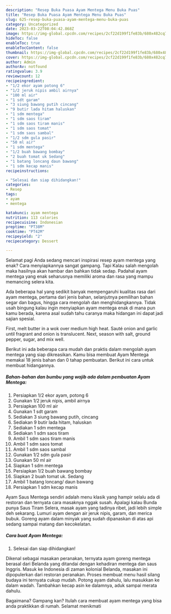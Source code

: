 ```yaml
---
description: "Resep Buka Puasa Ayam Mentega Menu Buka Puas"
title: "Resep Buka Puasa Ayam Mentega Menu Buka Puas"
slug: 625-resep-buka-puasa-ayam-mentega-menu-buka-puas
category: Uncategorized
date: 2023-03-22T08:04:42.868Z
image: https://img-global.cpcdn.com/recipes/2cf22d199f1fe83b/680x482cq70/ayam-mentega-foto-resep-utama.jpg
hideToc: false
enableToc: true
enableTocContent: false
thumbnail: https://img-global.cpcdn.com/recipes/2cf22d199f1fe83b/680x482cq70/ayam-mentega-foto-resep-utama.jpg
cover: https://img-global.cpcdn.com/recipes/2cf22d199f1fe83b/680x482cq70/ayam-mentega-foto-resep-utama.jpg
author: Admin
authorAv: notfound
ratingvalue: 3.9
reviewcount: 12
recipeingredient:
- "1/2 ekor ayam potong 6"
- "1/2 jeruk nipis ambil airnya"
- "100 ml air"
- "1 sdt garam"
- "3 siung bawang putih cincang"
- "9 butir lada hitam haluskan"
- "1 sdm mentega"
- "1 sdm saos tiram"
- "1 sdm saos tiram manis"
- "1 sdm saos tomat"
- "1 sdm saos sambal"
- "1/2 sdm gula pasir"
- "50 ml air"
- "1 sdm mentega"
- "1/2 buah bawang bombay"
- "2 buah tomat uk Sedang"
- "1 batang loncang daun bawang"
- "1 sdm kecap manis"
recipeinstructions:

- "Selesai dan siap dihidangkan!"
categories:
- Resep
tags:
- ayam
- mentega

katakunci: ayam mentega 
nutrition: 113 calories
recipecuisine: Indonesian
preptime: "PT38M"
cooktime: "PT42M"
recipeyield: "2"
recipecategory: Dessert

---
```



Selamat pagi Anda sedang mencari inspirasi resep ayam mentega yang enak? Cara menyiapkannya sangat gampang. Tapi Kalau salah mengolah maka hasilnya akan hambar dan bahkan tidak sedap. Padahal ayam mentega yang enak seharusnya memiliki aroma dan rasa yang mampu memancing selera kita.


Ada beberapa hal yang sedikit banyak mempengaruhi kualitas rasa dari ayam mentega, pertama dari jenis bahan, selanjutnya pemilihan bahan segar dan bagus, hingga cara mengolah dan menghidangkannya. Tidak usah bingung kalau ingin menyiapkan ayam mentega enak di mana pun kamu berada, karena asal sudah tahu caranya maka hidangan ini dapat jadi sajian spesial.

First, melt butter in a wok over medium high heat. Sauté onion and garlic until fragrant and onion is translucent. Next, season with salt, ground pepper, sugar, and mix well.


Berikut ini ada beberapa cara mudah dan praktis dalam mengolah ayam mentega yang siap dikreasikan. Kamu bisa membuat Ayam Mentega memakai 18 jenis bahan dan 0 tahap pembuatan. Berikut ini cara untuk membuat hidangannya.

<!--inarticleads1-->

##### Bahan-bahan dan bumbu yang wajib ada dalam pembuatan Ayam Mentega:

1. Persiapkan 1/2 ekor ayam, potong 6
1. Gunakan 1/2 jeruk nipis, ambil airnya
1. Persiapkan 100 ml air
1. Gunakan 1 sdt garam
1. Sediakan 3 siung bawang putih, cincang
1. Sediakan 9 butir lada hitam, haluskan
1. Sediakan 1 sdm mentega
1. Sediakan 1 sdm saos tiram
1. Ambil 1 sdm saos tiram manis
1. Ambil 1 sdm saos tomat
1. Ambil 1 sdm saos sambal
1. Gunakan 1/2 sdm gula pasir
1. Gunakan 50 ml air
1. Siapkan 1 sdm mentega
1. Persiapkan 1/2 buah bawang bombay
1. Siapkan 2 buah tomat uk. Sedang
1. Ambil 1 batang loncang/ daun bawang
1. Persiapkan 1 sdm kecap manis


Ayam Saus Mentega sendiri adalah menu klasik yang hampir selalu ada di restoran dan ternyata cara masaknya nggak susah. Apalagi kalau Bunda punya Saus Tiram Selera, masak ayam yang tadinya ribet, jadi lebih simple deh sekarang. Lumuri ayam dengan air jeruk nipis, garam, dan merica bubuk. Goreng ayam dalam minyak yang sudah dipanaskan di atas api sedang sampai matang dan kecokelatan. 

<!--inarticleads2-->

##### Cara buat Ayam Mentega:


1. Selesai dan siap dihidangkan!

Dikenal sebagai masakan peranakan, ternyata ayam goreng mentega berasal dari Belanda yang ditandai dengan kehadiran mentega dan saus Inggris. Masuk ke Indonesia di zaman kolonial Belanda, masakan ini dipopulerkan dari restoran peranakan. Proses membuat menu hasil silang budaya ini ternyata cukup mudah. Potong ayam dahulu, lalu masukkan ke dalam wadah. Tambahkan kecap asin ke dalamnya, aduk sampai merata dahulu. 

Bagaimana? Gampang kan? Itulah cara membuat ayam mentega yang bisa anda praktikkan di rumah. Selamat menikmati
